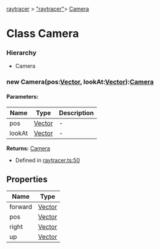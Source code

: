 [raytracer](../index.md) >  ["raytracer"](../modules/raytracer._raytracer_.md)>  [Camera](../classes/raytracer._raytracer_.camera.md)
# Class Camera


### Hierarchy
* Camera












### new Camera(pos:[Vector](../classes/raytracer._raytracer_.vector.md), lookAt:[Vector](../classes/raytracer._raytracer_.vector.md)):[Camera](../classes/raytracer._raytracer_.camera.md)





#### Parameters:
| Name  | Type                | Description  |
| ------ | ------------------- | ------------ |
| pos  | [Vector](../classes/raytracer._raytracer_.vector.md) | - |
| lookAt  | [Vector](../classes/raytracer._raytracer_.vector.md) | - |











**Returns:** [Camera](../classes/raytracer._raytracer_.camera.md)







* Defined in [raytracer.ts:50](https://github.com/Microsoft/TypeScriptSamples/blob/d205d01/raytracer/raytracer.ts#L50)












## Properties

| Name  | Type                
| ------ | ------------------- 
| forward  | [Vector](../classes/raytracer._raytracer_.vector.md)  
| pos  | [Vector](../classes/raytracer._raytracer_.vector.md)  
| right  | [Vector](../classes/raytracer._raytracer_.vector.md)  
| up  | [Vector](../classes/raytracer._raytracer_.vector.md)  


